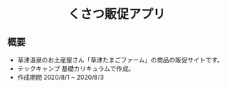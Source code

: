<h1 align="center">くさつ販促アプリ</h1>



## 概要
- 草津温泉のお土産屋さん「草津たまごファーム」の商品の販促サイトです。
- テックキャンプ 基礎カリキュラムで作成。
- 作成期間 2020/8/1 ~ 2020/8/3











<!-- ![result](https://user-images.githubusercontent.com/68247921/93209348-f8d4b280-f798-11ea-9309-343c61f29041.gif) -->


<!-- <h1 align="center">フリーマーケットサイト『FURIMA』</h1>

![top_page](https://github.com/rhyth09/fleamarket_sample_80e/blob/master/24ca3b3def8269d4d685fe37a65fb1b3.jpg)

## 概要
- メルカリクローンのフリーマーケットサイトです。
- テックキャンプ エンジニア転職 80期短期集中コースEチームで作成。
- 作成期間 2020/8/4 ~ 2020/8/28 -->


<!-- ## 機能紹介
- 新規会員登録・ログインをすると商品の購入、出品ができます。
- 新規会員登録、ログインがお済みでない方も商品の一覧、詳細を閲覧可能です。
- 決済方法は、ご自身のクレジットカードを登録して購入できます。

## 制作メンバー&実装内容の紹介
### 熊谷諒
- スクラムマスター
- 必要なDBの変更、更新
- ユーザー新規登録、ログイン、ログアウト機能(ビュー、サーバーサイド)
- クレジットカード登録、確認、削除機能(ビュー、サーバーサイド)
- 商品購入機能(サーバーサイド)

### 小林成美
- ER図作成
- 必要なDBの変更、更新
- トップページ(ビュー)
- 商品出品機能(サーバーサイド)
- 商品情報編集機能(サーバーサイド)
- ルーティング調整
- 商品検索機能(サーバーサイド)
- パンくずリスト機能

### 熊谷直樹
- ER図作成
- 必要なDBの変更、更新
- 商品出品ページ(ビュー)
- 商品購入確認ページ(ビュー)
- 商品カテゴリ機能(サーバーサイド)
- 商品詳細表示(サーバーサイド)
- 商品についての質問・コメント機能(サーバーサイド)

### 村松大輔
- デプロイ担当
- 必要なDBの変更、更新
- マイページ(ビュー)
- 商品一覧表示(サーバーサイド)

### 牧田鹿文彦
- READ.ME作成
- 必要なDBの変更、更新
- 商品詳細ページ(ビュー)
- 商品削除機能(サーバーサイド)

## サイトURL紹介
### URL
- IPアドレス:18.177.240.139

### Basic認証
- ID：techcamp80e
- Pass：fleamarket80e

### テスト用アカウント
#### 購入者用
- メールアドレス：buyer_user@gmail.com
- パスワード：buyer_user
#### 購入用カード情報
- 番号：4242424242424242
- 期限：12/20
- セキュリティコード：123
#### 出品者用
- メールアドレス：seller_user@gmail.com
- パスワード：seller_user




# DB設計

## ER図
![er](https://github.com/rhyth09/fleamarket_sample_80e/blob/master/98169dee329d5e79043b5c11c5dc2199.png)

## Usersテーブル
|Column|Type|Options|
|------|----|-------|
|nickname|string|null: false|
|email|string|null: false, unique: true|
|password|string|null: false|
|last_name|string|null:false|
|first_name|string|null:false|
|last_name_kana|string|null: false|
|first_name_kana|string|null: false|
|birth_year|year(4)|null:false|
|birth_month|integer(2)|null:false|
|birth_day|integer(2)|null:false|
### Association
- has_many :bought_items, foreign_key: "buyer_id", class_name: "Item"
- has_many :sales_items, foreign_key: "seller_id", class_name: "Item"
- has_many :sold_items, foreign_key: "seller_id", class_name: "Item"
- has_one :credit_card, dependent: :destroy
- has_one :address, dependent: :destroy
- has_many :comments, dependent: :destroy

## Cardsテーブル
|Column|Type|Options|
|------|----|-------|
|customer_id|string|null: false|
|card_id|string|null: false|
|user_id|references|null:false, foreign_key:true|
### Association
- belongs_to :user

## Addressテーブル
|Column|Type|Options|
|------|----|-------|
|send_last_name|string|null: false|
|send_first_name|string|null: false|
|send_last_name_kana|string|null: false|
|send_first_name_kana|string|null: false|
|postal_code|string|null: false|
|prefecture_id|integer|null: false|
|city|string|null:false|
|address|string|null:false|
|build_name|string||
|phone_number|string||
|user_id|references|null:false, foreign_key:true|
### Association
- belongs_to :user

## Itemsテーブル
|Column|Type|Options|
|------|----|-------|
|name|string|null:false|
|price|integer|null:false|
|explain|text|null:false|
|item_status_id|integer|null:false|
|size|string||
|prefecture_id|integer|null:false|
|postage_id|integer|null:false|
|shipping_date_id|integer|null:false|
|brand|text||
|category_id|references|foreign_key:true|
|seller_id|integer|null:false|
|buyer_id|integer||
### Association
- belongs_to :seller, class_name: "User", foreign_key: "seller_id"
- belongs_to :buyer, class_name: "User", foreign_key: "buyer_id", optional: true
- has_many :images, dependent: :destroy
- has_many :comments, dependent: :destroy
- belongs_to_active_hash :prefecture
- belongs_to_active_hash :shipping_date
- belongs_to_active_hash :postage
- belongs_to_active_hash :item-status
- belongs_to :category

## Imagesテーブル
|Column|Type|Options|
|------|----|-------|
|src|string|null: false|
|item_id|references|null:false, foreign_key:true|
### Association
- belongs_to :item

## Categoriesテーブル
|Column|Type|Options|
|------|----|-------|
|name|string|null: false|
|ancestry|string|null: false|
### Association
- has_many :items

## Comments_tableテーブル
|Column|Type|Options|
|------|----|-------|
|item_id|references|null:false, foreign_key: true|
|user_id|references|null:false, foreign_key: true|
|comment|text|null:false|
### Association
- belongs_to :user
- belongs_to :item
 -->
